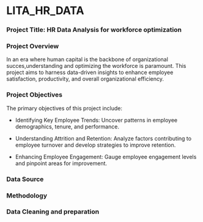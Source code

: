 # LITA_HR_DATA

### Project Title: HR Data Analysis for workforce optimization

### Project Overview

In an era where human capital is the backbone of organizational succes,understanding and optimizing the workforce is paramount. This project aims to harness data-driven insights to enhance employee satisfaction, productivity, and overall organizational efficiency.

### Project Objectives

The primary objectives of this project include:

- Identifying Key Employee Trends: Uncover patterns in employee demographics, tenure, and performance.

- Understanding Attrition and Retention: Analyze factors contributing to employee turnover and develop strategies to improve retention.

- Enhancing Employee Engagement: Gauge employee engagement levels and pinpoint areas for improvement.

### Data Source

### Methodology

### Data Cleaning and preparation
